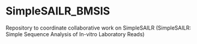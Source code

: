# SimpleSAILR_BMSIS
Repository to coordinate collaborative work on SimpleSAILR (SimpleSAILR: Simple Sequence Analysis of In-vitro Laboratory Reads)
